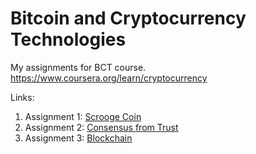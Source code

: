 # Bitcoin and Cryptocurrency Technologies
My assignments for BCT course. https://www.coursera.org/learn/cryptocurrency

Links:
1. Assignment 1: [Scrooge Coin](https://www.coursera.org/learn/cryptocurrency/programming/KOo3V/scrooge-coin)
2. Assignment 2: [Consensus from Trust](https://www.coursera.org/learn/cryptocurrency/programming/Bn6DI/consensus-from-trust)
3. Assignment 3: [Blockchain](https://www.coursera.org/learn/cryptocurrency/programming/1fi2s/blockchain)
